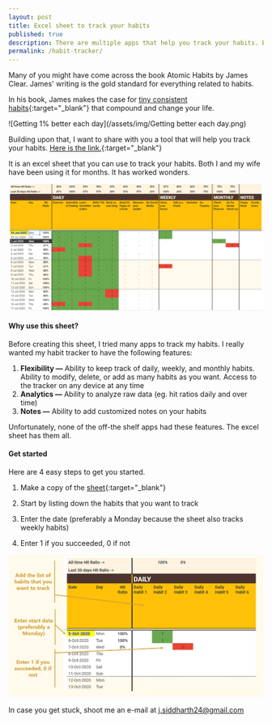 ```yaml
---
layout: post
title: Excel sheet to track your habits
published: true
description: There are multiple apps that help you track your habits. But none of them offers the flexibility that this excel sheet offers.
permalink: /habit-tracker/
---
```


Many of you might have come across the book Atomic Habits by James Clear. James' writing is the gold standard for everything related to habits. 

In his book, James makes the case for [tiny consistent habits](https://jamesclear.com/habits){:target="_blank"} that compound and change your life.

![Getting 1% better each day](/assets/img/Getting better each day.png) 

Building upon that, I want to share with you a tool that will help you track your habits. [Here is the link.](https://docs.google.com/spreadsheets/d/1xQd2uBECCaiVJLBC5aaMa4lrMl4SHlrrGIJNXu-DYRc/edit?usp=sharing){:target="_blank"}

It is an excel sheet that you can use to track your habits. Both I and my wife have been using it for months. It has worked wonders.
 
![Excel sheet that tracks your habits](/assets/img/sample-habit-tracker.png)  


#### **Why use this sheet?** 

Before creating this sheet, I tried many apps to track my habits. I really wanted my habit tracker to have the following features:  

1. **Flexibility —**  Ability to keep track of daily, weekly, and monthly habits. Ability to modify, delete, or add as many habits as you want. Access to the tracker on any device at any time 
2. **Analytics —**  Ability to analyze raw data (eg. hit ratios daily and over time)  
3. **Notes —** Ability to add customized notes on your habits

Unfortunately, none of the off-the shelf apps had these features. The excel sheet has them all. 

#### **Get started**

Here are 4 easy steps to get you started. 

1. Make a copy of the [sheet](https://docs.google.com/spreadsheets/d/1xQd2uBECCaiVJLBC5aaMa4lrMl4SHlrrGIJNXu-DYRc/edit?usp=sharing){:target="_blank"}

2. Start by listing down the habits that you want to track

3. Enter the date (preferably a Monday because the sheet also tracks weekly habits) 

4. Enter 1 if you succeeded, 0 if not 

![Get started to track your habits](/assets/img/get-started-habit-tracker.png)  

In case you get stuck, shoot me an e-mail at j.siddharth24@gmail.com 